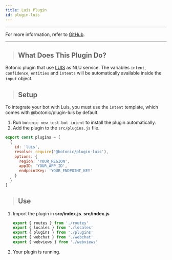 ```yaml
---
title: Luis Plugin
id: plugin-luis
---
```


---

For more information, refer to [<u>GitHub</u>](https://github.com/hubtype/botonic/tree/master/packages/botonic-plugin-luis).

---

> ## What Does This Plugin Do?

Botonic plugin that use [LUIS](https://www.luis.ai/) as NLU service. The variables `intent`, `confidence`, `entities` and `intents` will be automatically available inside the `input` object.

>## Setup

To integrate your bot with Luis, you must use the `intent` template, which comes with @botonic/plugin-luis by default.

1. Run `botonic new test-bot intent` to install the plugin automatically.
2. Add the plugin to the `src/plugins.js` file.

```javascript
export const plugins = [
  {
    id: 'luis',
    resolve: require('@botonic/plugin-luis'),
    options: {
      region: 'YOUR_REGION',
      appID: 'YOUR_APP_ID',
      endpointKey: 'YOUR_ENDPOINT_KEY'
    }
  }
]
```

>## Use  

1. Import the plugin in **src/index.js**.
   **src/index.js**  
   ```javascript
   export { routes } from './routes'
   export { locales } from './locales'
   export { plugins } from './plugins'
   export { webchat } from './webchat'
   export { webviews } from './webviews'
   ```
1. Your plugin is running.